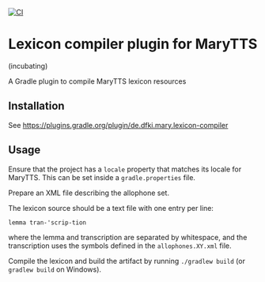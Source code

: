[![CI](https://github.com/marytts/gradle-marytts-lexicon-compiler-plugin/actions/workflows/main.yml/badge.svg)](https://github.com/marytts/gradle-marytts-lexicon-compiler-plugin/actions/workflows/main.yml)

Lexicon compiler plugin for MaryTTS
===================================
(incubating)

A Gradle plugin to compile MaryTTS lexicon resources

Installation
------------

See https://plugins.gradle.org/plugin/de.dfki.mary.lexicon-compiler

Usage
-----

Ensure that the project has a `locale` property that matches its locale for MaryTTS.
This can be set inside a `gradle.properties` file.

Prepare an XML file describing the allophone set.

The lexicon source should be a text file with one entry per line:
```
lemma tran-'scrip-tion
```
where the lemma and transcription are separated by whitespace, and the transcription uses the symbols defined in the `allophones.XY.xml` file.

Compile the lexicon and build the artifact by running `./gradlew build` (or `gradlew build` on Windows).

